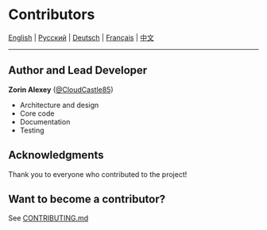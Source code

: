 # Contributors

[English](**CONTRIBUTORS.md**) | [Русский](../../CONTRIBUTORS.md) | [Deutsch](../de/CONTRIBUTORS.md) | [Français](../fr/CONTRIBUTORS.md) | [中文](../zh/CONTRIBUTORS.md)

---

## Author and Lead Developer

**Zorin Alexey** ([@CloudCastle85](https://t.me/CloudCastle85))
- Architecture and design
- Core code
- Documentation
- Testing

## Acknowledgments

Thank you to everyone who contributed to the project!

## Want to become a contributor?

See [CONTRIBUTING.md](../../CONTRIBUTING.md)
